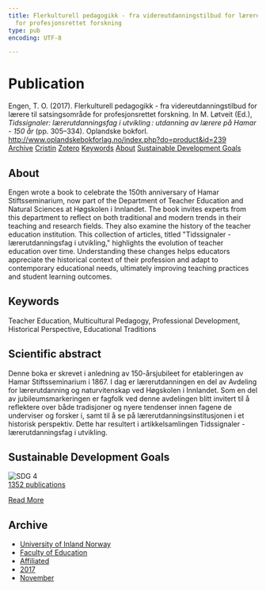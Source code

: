```yaml
---
title: Flerkulturell pedagogikk - fra videreutdanningstilbud for lærere til satsingsområde
  for profesjonsrettet forskning
type: pub
encoding: UTF-8

---
```

<h1>Publication</h1>
<article id="csl-bib-container-LJSTFCLL" class="csl-bib-container">
  <div class="csl-bib-body"> <div class="csl-entry">Engen, T. O. (2017). Flerkulturell pedagogikk - fra videreutdanningstilbud for lærere til satsingsområde for profesjonsrettet forskning. In M. Løtveit (Ed.), <i>Tidssignaler: lærerutdanningsfag i utvikling : utdanning av lærere på Hamar - 150 år</i> (pp. 305–334). Oplandske bokforl. <a href="http://www.oplandskebokforlag.no/index.php?do=product&#38;id=239">http://www.oplandskebokforlag.no/index.php?do=product&#38;id=239</a></div> </div>
  <div class="csl-bib-buttons">
    <a href="#taxonomy-article-LJSTFCLL" alt="archive" class="csl-bib-button">Archive</a>
    <a href="https://app.cristin.no/results/show.jsf?id=1517033" alt="Cristin" class="csl-bib-button">Cristin</a>
    <a href="http://zotero.org/groups/5881554/items/LJSTFCLL" alt="Zotero" class="csl-bib-button">Zotero</a>
    <a href="#keywords-article-LJSTFCLL" alt="keywords" class="csl-bib-button">Keywords</a>
    <a href="#about-article-LJSTFCLL" alt="about_pub" class="csl-bib-button">About</a>
    <a href="#sdg-article-LJSTFCLL" alt="sdg" class="csl-bib-button">Sustainable Development Goals</a>
  </div>
  <div id="csl-bib-meta-container-LJSTFCLL"></div>
</article>
<div id="csl-bib-meta-LJSTFCLL" class="csl-bib-meta">
  <article id="about-article-LJSTFCLL" class="about_pub-article">
    <h1>About</h1>
    Engen wrote a book to celebrate the 150th anniversary of Hamar Stiftsseminarium, now part of the Department of Teacher Education and Natural Sciences at Høgskolen i Innlandet. The book invites experts from this department to reflect on both traditional and modern trends in their teaching and research fields. They also examine the history of the teacher education institution. This collection of articles, titled "Tidssignaler - lærerutdanningsfag i utvikling," highlights the evolution of teacher education over time. Understanding these changes helps educators appreciate the historical context of their profession and adapt to contemporary educational needs, ultimately improving teaching practices and student learning outcomes.
  </article>
  <article id="keywords-article-LJSTFCLL" class="keywords-article">
    <h1>Keywords</h1>
    Teacher Education, Multicultural Pedagogy, Professional Development, Historical Perspective, Educational Traditions
  </article>
  <article id="abstract-article-LJSTFCLL" class="abstract-article">
    <h1>Scientific abstract</h1>
    Denne boka er skrevet i anledning av 150-årsjubileet for etableringen av Hamar Stiftsseminarium i 1867. I dag er lærerutdanningen en del av Avdeling for lærerutdanning og naturvitenskap ved Høgskolen i Innlandet. Som en del av jubileumsmarkeringen er fagfolk ved denne avdelingen blitt invitert til å reflektere over både tradisjoner og nyere tendenser innen fagene de underviser og forsker i, samt til å se på lærerutdanningsinstitusjonen i et historisk perspektiv. Dette har resultert i artikkelsamlingen Tidssignaler - lærerutdanningsfag i utvikling.
  </article>
  <article id="sdg-article-LJSTFCLL" class="sdg-article">
    <h1>Sustainable Development Goals</h1>
    <div class="sdg-container"><div id="sdg4" class="sdg">
        <img src="{{< params subfolder >}}images/sdg/sdg04_en.png" class="image" alt="SDG 4">
        <div class="sdg-overlay">
          <a href="/en/archive/?key=?sdg=4#archive" class="sdg-publication-count"><span>1352</span> publications</a>
          <p><a href="https://sdgs.un.org/goals/goal4" class="sdg-read-more">Read More</a></p>
        </div>
      </div></div>
  </article>
  <article id="taxonomy-article-LJSTFCLL" class="taxonomy-article">
    <h1>Archive</h1>
    <ul>
      <li>
        <a href="/en/archive/?key=3DCRN523">University of Inland Norway</a>
      </li>
      <li>
        <a href="/en/archive/?key=WYNZA47F">Faculty of Education</a>
      </li>
      <li>
        <a href="/en/archive/?key=2ZAN5K7T">Affiliated</a>
      </li>
      <li>
        <a href="/en/archive/?key=6HCJH8II">2017</a>
      </li>
      <li>
        <a href="/en/archive/?key=9736EY43">November</a>
      </li>
    </ul>
  </article>
</div>
